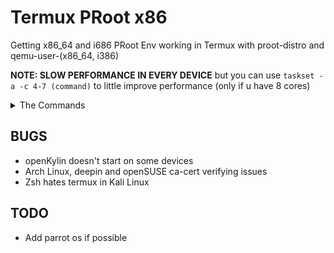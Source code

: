 # Termux PRoot x86
Getting x86_64 and i686 PRoot Env working in Termux with proot-distro and qemu-user-(x86_64, i386)

**NOTE: SLOW PERFORMANCE IN EVERY DEVICE** but you can use `taskset -a -c 4-7 (command)` to little improve performance (only if u have 8 cores)

<details>
  <summary>The Commands</summary>

1. Updating Packages

```bash
apt update && yes | apt upgrade
```

2. (i686/x86) Installing

```bash
apt install git qemu-user-i386 proot-distro -y && git clone https://github.com/mcagabe19-stuff/termux-proot-x86 && cd termux-proot-x86 && bash ./movedistrosi686.sh
```
3. (amd64/x86_64) Installing

```bash
apt install git qemu-user-x86-64 proot-distro -y && git clone https://github.com/mcagabe19-stuff/termux-proot-x86 && cd termux-proot-x86 && bash ./movedistrosx86_64.sh
```

4. Well done.

</details>

## BUGS
* openKylin doesn't start on some devices
* Arch Linux, deepin and openSUSE ca-cert verifying issues
* Zsh hates termux in Kali Linux

## TODO
* Add parrot os if possible
